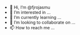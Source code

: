 - 👋 Hi, I’m @fjrojasmu
- 👀 I’m interested in ...
- 🌱 I’m currently learning ...
- 💞️ I’m looking to collaborate on ...
- 📫 How to reach me ...

<!---
fjrojasmu/fjrojasmu is a ✨ special ✨ repository because its `README.md` (this file) appears on your GitHub profile.
You can click the Preview link to take a look at your changes.
--->
